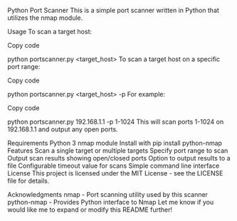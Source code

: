 Python Port Scanner
This is a simple port scanner written in Python that utilizes the nmap module.

Usage
To scan a target host:

Copy code

python portscanner.py <target_host>
To scan a target host on a specific port range:

Copy code

python portscanner.py <target_host> -p <port range>
For example:

Copy code

python portscanner.py 192.168.1.1 -p 1-1024
This will scan ports 1-1024 on 192.168.1.1 and output any open ports.

Requirements
Python 3
nmap module
Install with pip install python-nmap
Features
Scan a single target or multiple targets
Specify port range to scan
Output scan results showing open/closed ports
Option to output results to a file
Configurable timeout value for scans
Simple command line interface
License
This project is licensed under the MIT License - see the LICENSE file for details.

Acknowledgments
nmap - Port scanning utility used by this scanner
python-nmap - Provides Python interface to Nmap
Let me know if you would like me to expand or modify this README further!